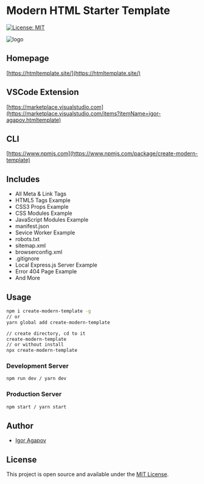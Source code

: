 # Modern HTML Starter Template

[![License: MIT](https://img.shields.io/badge/License-MIT-blue.svg)](https://opensource.org/licenses/MIT)

![logo](https://htmltemplate.site/assets/logo.png)

## Homepage

[https://htmltemplate.site/](https://htmltemplate.site/)

## VSCode Extension

[https://marketplace.visualstudio.com](https://marketplace.visualstudio.com/items?itemName=igor-agapov.htmltemplate)

## CLI

[https://www.npmjs.com](https://www.npmjs.com/package/create-modern-template)

## Includes

- All Meta & Link Tags
- HTML5 Tags Example
- CSS3 Props Example
- CSS Modules Example
- JavaScript Modules Example
- manifest.json
- Sevice Worker Example
- robots.txt
- sitemap.xml
- browserconfig.xml
- .gitignore
- Local Express.js Server Example
- Error 404 Page Example
- And More

## Usage

```bash
npm i create-modern-template -g
// or
yarn global add create-modern-template

// create directory, cd to it
create-modern-template
// or without install
npx create-modern-template
```

### Development Server

```bash
npm run dev / yarn dev
```

### Production Server

```bash
npm start / yarn start
```

## Author

- [Igor Agapov](https://github.com/harryheman)

## License

This project is open source and available under the [MIT License](LICENSE).
